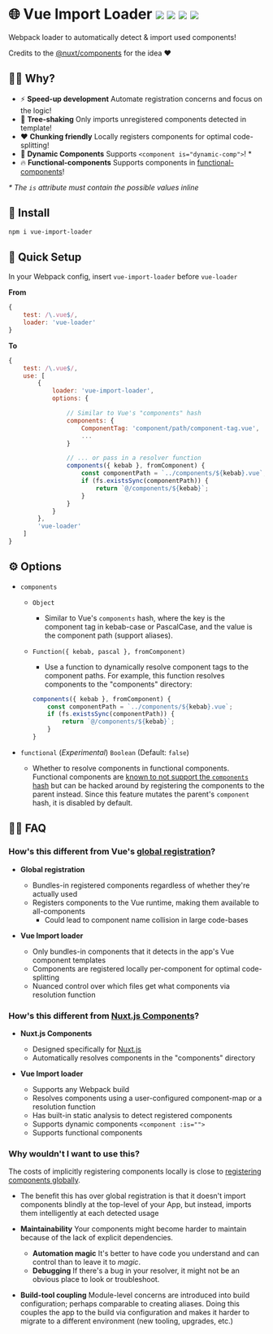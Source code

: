 <h1>
	🌐 Vue Import Loader
	<a href="https://npm.im/vue-import-loader"><img src="https://badgen.net/npm/v/vue-import-loader"></a>
	<a href="https://npm.im/vue-import-loader"><img src="https://badgen.net/npm/dm/vue-import-loader"></a>
	<a href="https://packagephobia.now.sh/result?p=vue-import-loader"><img src="https://packagephobia.now.sh/badge?p=vue-import-loader"></a>
	<a href="https://bundlephobia.com/result?p=vue-import-loader"><img src="https://badgen.net/bundlephobia/minzip/vue-import-loader"></a>
</h1>

Webpack loader to automatically detect & import used components!

Credits to the [@nuxt/components](https://github.com/nuxt/components) for the idea ❤️

## 🙋‍♀️ Why?
- ⚡️ **Speed-up development** Automate registration concerns and focus on the logic!
- 🌳 **Tree-shaking** Only imports unregistered components detected in template!
- ❤️ **Chunking friendly** Locally registers components for optimal code-splitting!
- 💠 **Dynamic Components** Supports `<component is="dynamic-comp">`! *
- 🔥 **Functional-components** Supports components in [functional-components](https://github.com/vuejs/vue-loader/issues/1013)!

_* The `is` attribute must contain the possible values inline_

## :rocket: Install
```sh
npm i vue-import-loader
```

## 🚦 Quick Setup
In your Webpack config, insert `vue-import-loader` before `vue-loader`

**From**
```js
{
	test: /\.vue$/,
	loader: 'vue-loader'
}
```

**To**
```js
{
	test: /\.vue$/,
	use: [
		{
			loader: 'vue-import-loader',
			options: {

				// Similar to Vue's "components" hash
				components: {
					ComponentTag: 'component/path/component-tag.vue',
					...
				}

				// ... or pass in a resolver function
				components({ kebab }, fromComponent) {
					const componentPath = `../components/${kebab}.vue`;
					if (fs.existsSync(componentPath)) {
						return `@/components/${kebab}`;
					}
				}
			}
		},
		'vue-loader'
	]
}
```


## ⚙️ Options
- `components`
  - `Object`
    - Similar to Vue's `components` hash, where the key is the component tag in kebab-case or PascalCase, and the value is the component path (support aliases).

  - `Function({ kebab, pascal }, fromComponent)`
    - Use a function to dynamically resolve component tags to the component paths. For example, this function resolves components to the "components" directory:
    ```js
    components({ kebab }, fromComponent) {
    	const componentPath = `../components/${kebab}.vue`;
    	if (fs.existsSync(componentPath)) {
    		return `@/components/${kebab}`;
    	}
    }
    ```

- `functional` (_Experimental_) `Boolean` (Default: `false`)
  - Whether to resolve components in functional components. Functional components are [known to not support the `components` hash](https://github.com/vuejs/vue-loader/issues/1013) but can be hacked around by registering the components to the parent instead. Since this feature mutates the parent's `component` hash, it is disabled by default.

## 💁‍♂️ FAQ
### How's this different from Vue's [global registration](https://vuejs.org/v2/guide/components-registration.html#Global-Registration)?
- **Global registration**
  - Bundles-in registered components regardless of whether they're actually used
  - Registers components to the Vue runtime, making them available to all-components
    - Could lead to component name collision in large code-bases

- **Vue Import loader**
  - Only bundles-in components that it detects in the app's Vue component templates
  - Components are registered locally per-component for optimal code-splitting
  - Nuanced control over which files get what components via resolution function

### How's this different from [Nuxt.js Components](https://github.com/nuxt/components)?
- **Nuxt.js Components**
  - Designed specifically for [Nuxt.js](https://nuxtjs.org)
  - Automatically resolves components in the "components" directory

- **Vue Import loader**
  - Supports any Webpack build
  - Resolves components using a user-configured component-map or a resolution function
  - Has built-in static analysis to detect registered components
  - Supports dynamic components `<component :is="">`
  - Supports functional components

### Why wouldn't I want to use this?
The costs of implicitly registering components locally is close to [registering components globally](https://vuejs.org/v2/guide/components-registration.html#Global-Registration).

- The benefit this has over global registration is that it doesn't import components blindly at the top-level of your App, but instead, imports them intelligently at each detected usage

- **Maintainability** Your components might become harder to maintain because of the lack of explicit dependencies.
  - **Automation magic** It's better to have code you understand and can control than to leave it to _magic_.
  - **Debugging** If there's a bug in your resolver, it might not be an obvious place to look or troubleshoot.

- **Build-tool coupling** Module-level concerns are introduced into build configuration; perhaps comparable to creating aliases. Doing this couples the app to the build via configuration and makes it harder to migrate to a different environment (new tooling, upgrades, etc.)

